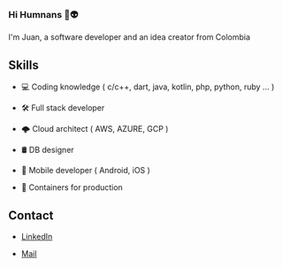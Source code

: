 ### Hi Humnans 👋👽
<!-- Agregar un giff -->
I'm Juan, a software developer and an idea creator from Colombia

<!-- * I have a website where I post things about programming and business -->

<!-- * Founder of ... ... ... -->
<!--
**juanarangot/juanarangot** is a ✨ _special_ ✨ repository because its `README.md` (this file) appears on your GitHub profile.

Here are some ideas to get you started:

- 🔭 I’m currently working on ...
- 🌱 I’m currently learning ...
- 👯 I’m looking to collaborate on ...
- 🤔 I’m looking for help with ...
- 💬 Ask me about ...
- 📫 How to reach me: ...
- 😄 Pronouns: ...
- ⚡ Fun fact: ...
-->


## Skills

* 💻 Coding knowledge ( c/c++, dart, java, kotlin, php, python, ruby ... )

* 🛠️ Full stack developer

* 🌩️ Cloud architect ( AWS, AZURE, GCP )

* 🛢️ DB designer

* 📲 Mobile developer ( Android, iOS )

* 🚢 Containers for production



## Contact

<!-- * [My Website](https://juanarangot.com) -->

<!-- * [Arapoints Jobs](https://jobs.arapoints.com) -->

<!-- * [Twitter](https://twitter.com/juanarangot) -->
* [LinkedIn](https://www.linkedin.com/in/juan-arango-60a185218/)

* [Mail](mailto:juanm.arangot@gmail.com)


<!-- * LinkedIn(website) -->
